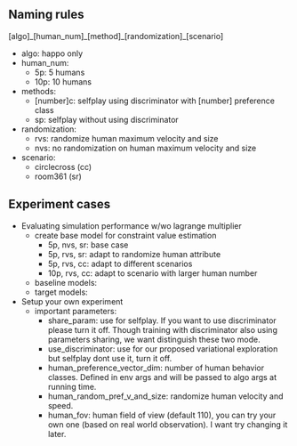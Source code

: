 ## Naming rules
[algo]\_[human_num]\_[method]\_[randomization]\_[scenario]
- algo: happo only
- human\_num: 
    - 5p: 5 humans
    - 10p: 10 humans
- methods: 
    - [number]c: selfplay using discriminator with [number] preference class
    - sp: selfplay without using discriminator
- randomization:
    - rvs: randomize human maximum velocity and size
    - nvs: no randomization on human maximum velocity and size
- scenario:
    - circlecross (cc)
    - room361 (sr)

## Experiment cases
- Evaluating simulation performance w/wo lagrange multiplier
    - create base model for constraint value estimation
        - 5p, nvs, sr: base case
        - 5p, rvs, sr: adapt to randomize human attribute
        - 5p, rvs, cc: adapt to different scenarios
        - 10p, rvs, cc: adapt to scenario with larger human number
    - baseline models:
    - target models:
- Setup your own experiment
    - important parameters:
        - share\_param: use for selfplay. If you want to use discriminator please turn it off. Though training with discriminator also using parameters sharing, we want distinguish these two mode.
        - use\_discriminator: use for our proposed variational exploration but selfplay dont use it, turn it off.
        - human\_preference\_vector\_dim: number of human behavior classes. Defined in env args and will be passed to algo args at running time.
        - human\_random\_pref\_v\_and\_size: randomize human velocity and speed.
        - human\_fov: human field of view (default 110), you can try your own one (based on real world observation). I want try changing it later.